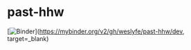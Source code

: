 # past-hhw

[![Binder](https://mybinder.org/badge_logo.svg)](https://mybinder.org/v2/gh/weslyfe/past-hhw/dev, target=_blank)
